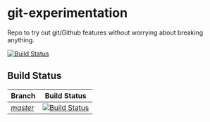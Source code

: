 # git-experimentation
Repo to try out git/Github features without worrying about breaking anything.

[![Build Status](https://travis-ci.com/vladodio/git-experimentation.svg?branch=main)](https://travis-ci.com/vladodio/git-experimentation)


## Build Status
|**Branch**|**Build Status**|
|:---------|:--------------:|
|*[master](https://github.com/vladodio/git-experimentation/tree/master)*|[![Build Status](https://travis-ci.com/vladodio/git-experimentation.svg?branch=main)](https://travis-ci.com/vladodio/git-experimentation)|
